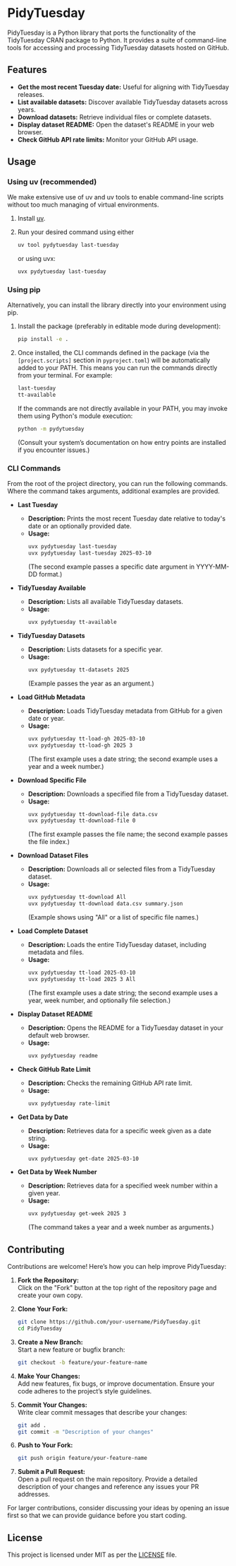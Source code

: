 # PidyTuesday

PidyTuesday is a Python library that ports the functionality of the TidyTuesday CRAN package to Python. It provides a suite of command-line tools for accessing and processing TidyTuesday datasets hosted on GitHub.

## Features

- **Get the most recent Tuesday date:** Useful for aligning with TidyTuesday releases.
- **List available datasets:** Discover available TidyTuesday datasets across years.
- **Download datasets:** Retrieve individual files or complete datasets.
- **Display dataset README:** Open the dataset's README in your web browser.
- **Check GitHub API rate limits:** Monitor your GitHub API usage.

## Usage

### Using uv (recommended)

We make extensive use of uv and uv tools to enable command-line scripts without too much managing of virtual environments.

1. Install [uv](https://docs.astral.sh/uv/getting-started/installation/).

2. Run your desired command using either 
   ```bash
   uv tool pydytuesday last-tuesday
   ```
   or using uvx:
   ```bash
   uvx pydytuesday last-tuesday
   ```

### Using pip

Alternatively, you can install the library directly into your environment using pip.

1. Install the package (preferably in editable mode during development):
   ```bash
   pip install -e .
   ```
   
2. Once installed, the CLI commands defined in the package (via the `[project.scripts]` section in `pyproject.toml`) will be automatically added to your PATH. This means you can run the commands directly from your terminal. For example:
   ```bash
   last-tuesday
   tt-available
   ```
   If the commands are not directly available in your PATH, you may invoke them using Python's module execution:
   ```bash
   python -m pydytuesday
   ```
   (Consult your system’s documentation on how entry points are installed if you encounter issues.)

### CLI Commands

From the root of the project directory, you can run the following commands. Where the command takes arguments, additional examples are provided.

- **Last Tuesday**
  - **Description:** Prints the most recent Tuesday date relative to today's date or an optionally provided date.
  - **Usage:**
    ```bash
    uvx pydytuesday last-tuesday
    uvx pydytuesday last-tuesday 2025-03-10
    ```
    (The second example passes a specific date argument in YYYY-MM-DD format.)

- **TidyTuesday Available**
  - **Description:** Lists all available TidyTuesday datasets.
  - **Usage:**
    ```bash
    uvx pydytuesday tt-available
    ```

- **TidyTuesday Datasets**
  - **Description:** Lists datasets for a specific year.
  - **Usage:**
    ```bash
    uvx pydytuesday tt-datasets 2025
    ```
    (Example passes the year as an argument.)

- **Load GitHub Metadata**
  - **Description:** Loads TidyTuesday metadata from GitHub for a given date or year.
  - **Usage:**
    ```bash
    uvx pydytuesday tt-load-gh 2025-03-10
    uvx pydytuesday tt-load-gh 2025 3
    ```
    (The first example uses a date string; the second example uses a year and a week number.)

- **Download Specific File**
  - **Description:** Downloads a specified file from a TidyTuesday dataset.
  - **Usage:**
    ```bash
    uvx pydytuesday tt-download-file data.csv
    uvx pydytuesday tt-download-file 0
    ```
    (The first example passes the file name; the second example passes the file index.)

- **Download Dataset Files**
  - **Description:** Downloads all or selected files from a TidyTuesday dataset.
  - **Usage:**
    ```bash
    uvx pydytuesday tt-download All
    uvx pydytuesday tt-download data.csv summary.json
    ```
    (Example shows using "All" or a list of specific file names.)

- **Load Complete Dataset**
  - **Description:** Loads the entire TidyTuesday dataset, including metadata and files.
  - **Usage:**
    ```bash
    uvx pydytuesday tt-load 2025-03-10
    uvx pydytuesday tt-load 2025 3 All
    ```
    (The first example uses a date string; the second example uses a year, week number, and optionally file selection.)

- **Display Dataset README**
  - **Description:** Opens the README for a TidyTuesday dataset in your default web browser.
  - **Usage:**
    ```bash
    uvx pydytuesday readme
    ```

- **Check GitHub Rate Limit**
  - **Description:** Checks the remaining GitHub API rate limit.
  - **Usage:**
    ```bash
    uvx pydytuesday rate-limit
    ```

- **Get Data by Date**
  - **Description:** Retrieves data for a specific week given as a date string.
  - **Usage:**
    ```bash
    uvx pydytuesday get-date 2025-03-10
    ```

- **Get Data by Week Number**
  - **Description:** Retrieves data for a specified week number within a given year.
  - **Usage:**
    ```bash
    uvx pydytuesday get-week 2025 3
    ```
    (The command takes a year and a week number as arguments.)

## Contributing

Contributions are welcome! Here’s how you can help improve PidyTuesday:

1. **Fork the Repository:**  
   Click on the "Fork" button at the top right of the repository page and create your own copy.
   
2. **Clone Your Fork:**  
   ```bash
   git clone https://github.com/your-username/PidyTuesday.git
   cd PidyTuesday
   ```

3. **Create a New Branch:**  
   Start a new feature or bugfix branch:
   ```bash
   git checkout -b feature/your-feature-name
   ```

4. **Make Your Changes:**  
   Add new features, fix bugs, or improve documentation. Ensure your code adheres to the project’s style guidelines.
   
5. **Commit Your Changes:**  
   Write clear commit messages that describe your changes:
   ```bash
   git add .
   git commit -m "Description of your changes"
   ```

6. **Push to Your Fork:**  
   ```bash
   git push origin feature/your-feature-name
   ```

7. **Submit a Pull Request:**  
   Open a pull request on the main repository. Provide a detailed description of your changes and reference any issues your PR addresses.

For larger contributions, consider discussing your ideas by opening an issue first so that we can provide guidance before you start coding.

## License

This project is licensed under MIT as per the [LICENSE](LICENSE) file.
